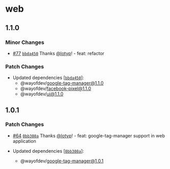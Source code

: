 # web

## 1.1.0

### Minor Changes

- [#77](https://github.com/wayofdev/next-starter-tpl/pull/77) [`bbda450`](https://github.com/wayofdev/next-starter-tpl/commit/bbda4505bc84319b9d0dd275845bcec0d9326d72) Thanks [@lotyp](https://github.com/lotyp)! - feat: refactor

### Patch Changes

- Updated dependencies [[`bbda450`](https://github.com/wayofdev/next-starter-tpl/commit/bbda4505bc84319b9d0dd275845bcec0d9326d72)]:
  - @wayofdev/google-tag-manager@1.1.0
  - @wayofdev/facebook-pixel@1.1.0
  - @wayofdev/ui@1.1.0

## 1.0.1

### Patch Changes

- [#64](https://github.com/wayofdev/next-starter-tpl/pull/64) [`0bb308a`](https://github.com/wayofdev/next-starter-tpl/commit/0bb308a2f1c1dcb8f3edc29d73e43965c8cd34fb) Thanks [@lotyp](https://github.com/lotyp)! - feat: google-tag-manager support in web application

- Updated dependencies [[`0bb308a`](https://github.com/wayofdev/next-starter-tpl/commit/0bb308a2f1c1dcb8f3edc29d73e43965c8cd34fb)]:
  - @wayofdev/google-tag-manager@1.0.1
